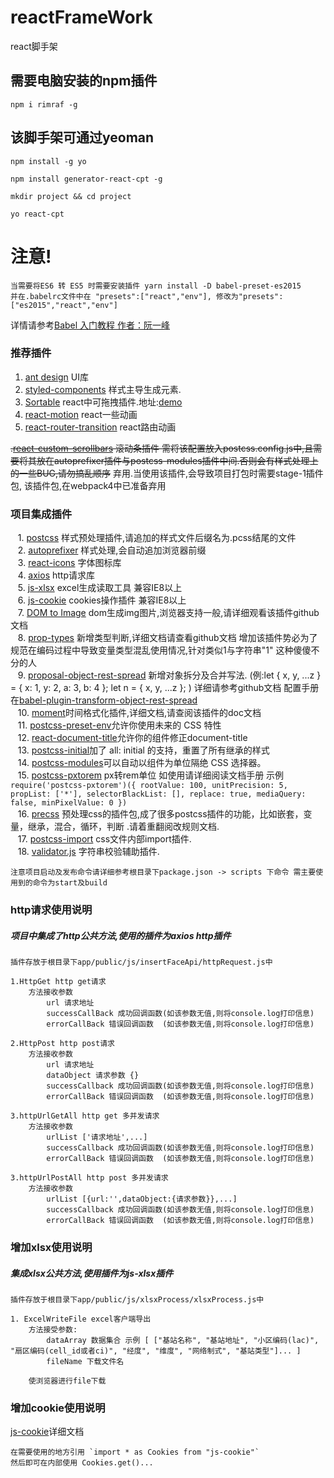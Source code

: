 # reactFrameWork
react脚手架

## 需要电脑安装的npm插件
    npm i rimraf -g
    
## 该脚手架可通过yeoman
  
    npm install -g yo
    
    npm install generator-react-cpt -g
    
    mkdir project && cd project
    
    yo react-cpt

# 注意!
    当需要将ES6 转 ES5 时需要安装插件 yarn install -D babel-preset-es2015
    并在.babelrc文件中在 "presets":["react","env"], 修改为"presets":["es2015","react","env"]
详情请参考[Babel 入门教程  作者：阮一峰](http://www.ruanyifeng.com/blog/2016/01/babel.html)
    
### 推荐插件
1. [ant design](https://ant.design/docs/react/introduce-cn) UI库
2. [styled-components](https://github.com/styled-components/styled-components) 样式主导生成元素.
3. [Sortable](https://github.com/RubaXa/Sortable) react中可拖拽插件.地址:[demo](http://rubaxa.github.io/Sortable/)
4. [react-motion](https://github.com/chenglou/react-motion) react一些动画
5. [react-router-transition](https://github.com/maisano/react-router-transition) react路由动画

~~.[react-custom-scrollbars](https://github.com/malte-wessel/react-custom-scrollbars) 滚动条插件
需将该配置放入postcss.config.js中,且需要将其放在autoprefixer插件与postcss-modules插件中间.否则会有样式处理上的一些BUG,请勿搞乱顺序~~  弃用.当使用该插件,会导致项目打包时需要stage-1插件包, 该插件包,在webpack4中已准备弃用

    
### 项目集成插件
    1. [postcss](https://github.com/postcss/postcss) 样式预处理插件,请追加的样式文件后缀名为.pcss结尾的文件  
    2. [autoprefixer](https://github.com/postcss/autoprefixer) 样式处理,会自动追加浏览器前缀      
    3. [react-icons](https://github.com/gorangajic/react-icons) 字体图标库  
    4. [axios](https://github.com/axios/axios) http请求库  
    5. [js-xlsx](https://github.com/SheetJS/js-xlsx) excel生成读取工具 兼容IE8以上  
    6. [js-cookie](https://github.com/js-cookie/js-cookie) cookies操作插件 兼容IE8以上  
    7. [DOM to Image](https://github.com/tsayen/dom-to-image) dom生成img图片,浏览器支持一般,请详细观看该插件github文档  
    8. [prop-types](https://github.com/facebook/prop-types) 新增类型判断,详细文档请查看github文档 增加该插件势必为了规范在编码过程中导致变量类型混乱使用情况,针对类似1与字符串"1" 这种傻傻不分的人  
    9. [proposal-object-rest-spread](https://github.com/tc39/proposal-object-rest-spread) 新增对象拆分及合并写法. (例:let { x, y, ...z } = { x: 1, y: 2, a: 3, b: 4 };   let n = { x, y, ...z };  )    详细请参考github文档   配置手册在[babel-plugin-transform-object-rest-spread](http://babeljs.io/docs/en/babel-plugin-transform-object-rest-spread/)  
    10. [moment](http://momentjs.com/docs/)时间格式化插件,详细文档,请查阅该插件的doc文档  
    11. [postcss-preset-env](https://github.com/csstools/postcss-preset-env)允许你使用未来的 CSS 特性  
    12. [react-document-title](https://github.com/gaearon/react-document-title)允许你的组件修正document-title  
    13. [postcss-initial](https://github.com/maximkoretskiy/postcss-initial)加了 all: initial 的支持，重置了所有继承的样式  
    14. [postcss-modules](https://github.com/css-modules/postcss-modules)可以自动以组件为单位隔绝 CSS 选择器。  
    15. [postcss-pxtorem](https://github.com/cuth/postcss-pxtorem) px转rem单位 如使用请详细阅读文档手册 示例``require('postcss-pxtorem')({ rootValue: 100, unitPrecision: 5, propList: ['*'], selectorBlackList: [], replace: true, mediaQuery: false, minPixelValue: 0 })``  
    16. [precss](https://github.com/jonathantneal/precss) 预处理css的插件包,成了很多postcss插件的功能，比如嵌套，变量，继承，混合，循环，判断 .请着重翻阅改规则文档.  
    17. [postcss-import](https://github.com/postcss/postcss-import) css文件内部import插件.  
    18. [validator.js](https://github.com/chriso/validator.js) 字符串校验辅助插件.  

````注意项目启动及发布命令请详细参考根目录下package.json -> scripts 下命令 需主要使用到的命令为start及build````

### http请求使用说明

##### 项目中集成了http公共方法,使用的插件为axios http插件
    插件存放于根目录下app/public/js/insertFaceApi/httpRequest.js中
    
    1.HttpGet http get请求
        方法接收参数
            url 请求地址
            successCallBack 成功回调函数(如该参数无值,则将console.log打印信息)
            errorCallBack 错误回调函数  (如该参数无值,则将console.log打印信息)
    
    2.HttpPost http post请求
        方法接收参数
            url 请求地址
            dataObject 请求参数 {}
            successCallback 成功回调函数(如该参数无值,则将console.log打印信息)
            errorCallBack 错误回调函数  (如该参数无值,则将console.log打印信息)
    
    3.httpUrlGetAll http get 多并发请求
        方法接收参数
            urlList ['请求地址',...]
            successCallback 成功回调函数(如该参数无值,则将console.log打印信息)
            errorCallBack 错误回调函数  (如该参数无值,则将console.log打印信息)
    
    3.httpUrlPostAll http post 多并发请求
        方法接收参数
            urlList [{url:'',dataObject:{请求参数}},...]
            successCallback 成功回调函数(如该参数无值,则将console.log打印信息)
            errorCallBack 错误回调函数  (如该参数无值,则将console.log打印信息)
            
### 增加xlsx使用说明

##### 集成xlsx公共方法,使用插件为js-xlsx插件
    插件存放于根目录下app/public/js/xlsxProcess/xlsxProcess.js中
    
    1. ExcelWriteFile excel客户端导出
        方法接受参数:
            dataArray 数据集合 示例 [ ["基站名称", "基站地址", "小区编码(lac)", "扇区编码(cell_id或者ci)", "经度", "维度", "网络制式", "基站类型"]... ]
            fileName 下载文件名
            
        使浏览器进行file下载
        
        
### 增加cookie使用说明
[js-cookie](https://github.com/js-cookie/js-cookie)详细文档

    在需要使用的地方引用 `import * as Cookies from "js-cookie"`
    然后即可在内部使用 Cookies.get()...
